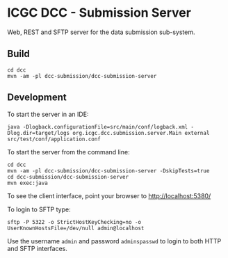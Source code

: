 ICGC DCC - Submission Server
===

Web, REST and SFTP server for the data submission sub-system. 

Build
---

	cd dcc
	mvn -am -pl dcc-submission/dcc-submission-server


Development
---

To start the server in an IDE:

	java -Dlogback.configurationFile=src/main/conf/logback.xml -Dlog.dir=target/logs org.icgc.dcc.submission.server.Main external src/test/conf/application.conf

To start the server from the command line:

	cd dcc
	mvn -am -pl dcc-submission/dcc-submission-server -DskipTests=true
	cd dcc-submission/dcc-submission-server
	mvn exec:java

To see the client interface, point your browser to [http://localhost:5380/](http://localhost:5380/)

To login to SFTP type:

	sftp -P 5322 -o StrictHostKeyChecking=no -o UserKnownHostsFile=/dev/null admin@localhost

Use the username `admin` and password `adminspasswd` to login to both HTTP and SFTP interfaces.




